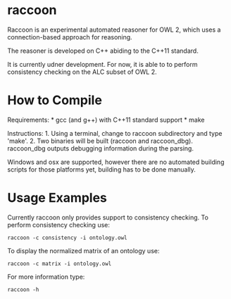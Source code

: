 raccoon
=======

Raccoon is an experimental automated reasoner for OWL 2, which uses a connection-based approach for reasoning.

The reasoner is developed on C++ abiding to the C++11 standard.

It is currently udner development. For now, it is able to to perform consistency checking on the ALC subset of OWL 2.


How to Compile
======

Requirements:
	* gcc (and g++) with C++11 standard support
	* make

Instructions:
	1. Using a terminal, change to raccoon subdirectory and type 'make'.
	2. Two binaries will be built (raccoon and raccoon_dbg). raccoon_dbg outputs debugging information during the parsing.


Windows and osx are supported, however there are no automated building scripts for those platforms yet, building has to
be done manually.

Usage Examples
======

Currently raccoon only provides support to consistency checking.
To perform consistency checking use:
```
raccoon -c consistency -i ontology.owl
```

To display the normalized matrix of an ontology use:
```
raccoon -c matrix -i ontology.owl
```

For more information type:
```
raccoon -h
```